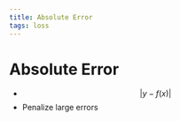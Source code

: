 ```yaml
---
title: Absolute Error
tags: loss
---
```


# Absolute Error
- $$\lvert y-f(x)\rvert$$
- Penalize large errors


















